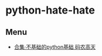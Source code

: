 # python-hate-hate

## Menu
- [合集·不基础的python基础 码农高天](https://space.bilibili.com/245645656/channel/collectiondetail?sid=346060)